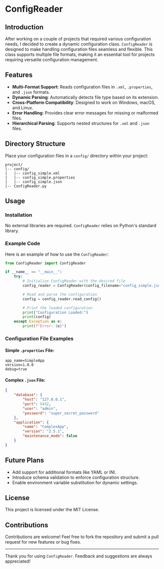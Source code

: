 # ConfigReader

## Introduction
After working on a couple of projects that required various configuration needs, I decided to create a dynamic configuration class. `ConfigReader` is designed to make handling configuration files seamless and flexible. This class supports multiple file formats, making it an essential tool for projects requiring versatile configuration management.

## Features
- **Multi-Format Support**: Reads configuration files in `.xml`, `.properties`, and `.json` formats.
- **Dynamic Parsing**: Automatically detects file type based on its extension.
- **Cross-Platform Compatibility**: Designed to work on Windows, macOS, and Linux.
- **Error Handling**: Provides clear error messages for missing or malformed files.
- **Hierarchical Parsing**: Supports nested structures for `.xml` and `.json` files.

## Directory Structure
Place your configuration files in a `config/` directory within your project:

```
project/
|-- config/
|   |-- config_simple.xml
|   |-- config_simple.properties
|   |-- config_simple.json
|-- ConfigReader.py
```

## Usage

### Installation
No external libraries are required. `ConfigReader` relies on Python's standard library.

### Example Code
Here is an example of how to use the `ConfigReader`:

```python
from ConfigReader import ConfigReader

if __name__ == "__main__":
    try:
        # Initialize ConfigReader with the desired file
        config_reader = ConfigReader(config_filename="config_simple.json")

        # Read and parse the configuration
        config = config_reader.read_config()

        # Print the loaded configuration
        print("Configuration Loaded:")
        print(config)
    except Exception as e:
        print(f"Error: {e}")
```

### Configuration File Examples
#### Simple `.properties` File:
```properties
app_name=SimpleApp
version=1.0.0
debug=true
```

#### Complex `.json` File:
```json
{
    "database": {
        "host": "127.0.0.1",
        "port": 5432,
        "user": "admin",
        "password": "super_secret_password"
    },
    "application": {
        "name": "ComplexApp",
        "version": "2.5.1",
        "maintenance_mode": false
    }
}
```

## Future Plans
- Add support for additional formats like YAML or INI.
- Introduce schema validation to enforce configuration structure.
- Enable environment variable substitution for dynamic settings.

## License
This project is licensed under the MIT License.

## Contributions
Contributions are welcome! Feel free to fork the repository and submit a pull request for new features or bug fixes.

---
Thank you for using `ConfigReader`. Feedback and suggestions are always appreciated!



